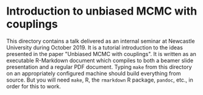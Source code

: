 # Introduction to unbiased MCMC with couplings

This directory contains a talk delivered as an internal seminar at Newcastle University during October 2019. It is a tutorial introduction to the ideas presented in the paper "Unbiased MCMC with couplings". It is written as an executable R-Markdown document which compiles to both a beamer slide presentation and a regular PDF document. Typing `make` from this directory on an appropriately configured machine should build everything from source. But you will need `make`, R, the `rmarkdown` R package, `pandoc`, etc., in order for this to work. 

